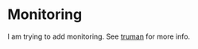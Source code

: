 # Monitoring

I am trying to add monitoring. See [truman](https://github.com/jzucker2/truman) for more info.

